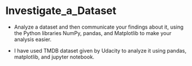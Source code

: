 # Investigate_a_Dataset
* Analyze a dataset and then communicate your findings about it, using the Python libraries NumPy, pandas, and Matplotlib to make your analysis easier.

* I have used TMDB dataset given by Udacity to analyze it using pandas, matplotlib, and jupyter notebook.
